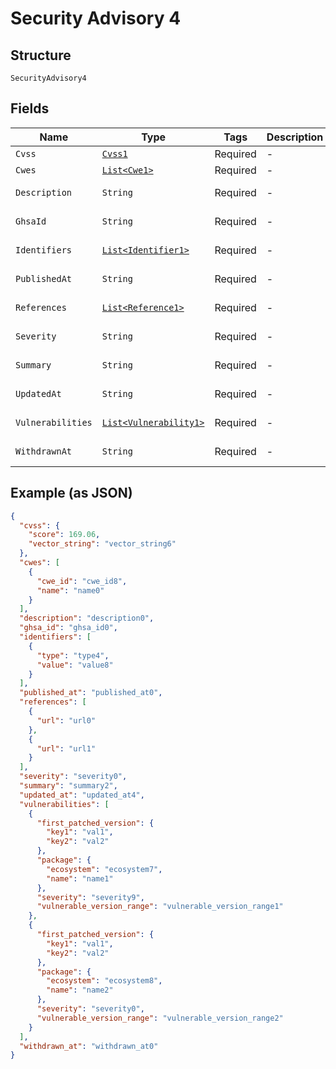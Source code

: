 
# Security Advisory 4

## Structure

`SecurityAdvisory4`

## Fields

| Name | Type | Tags | Description | Getter | Setter |
|  --- | --- | --- | --- | --- | --- |
| `Cvss` | [`Cvss1`](../../doc/models/cvss-1.md) | Required | - | Cvss1 getCvss() | setCvss(Cvss1 cvss) |
| `Cwes` | [`List<Cwe1>`](../../doc/models/cwe-1.md) | Required | - | List<Cwe1> getCwes() | setCwes(List<Cwe1> cwes) |
| `Description` | `String` | Required | - | String getDescription() | setDescription(String description) |
| `GhsaId` | `String` | Required | - | String getGhsaId() | setGhsaId(String ghsaId) |
| `Identifiers` | [`List<Identifier1>`](../../doc/models/identifier-1.md) | Required | - | List<Identifier1> getIdentifiers() | setIdentifiers(List<Identifier1> identifiers) |
| `PublishedAt` | `String` | Required | - | String getPublishedAt() | setPublishedAt(String publishedAt) |
| `References` | [`List<Reference1>`](../../doc/models/reference-1.md) | Required | - | List<Reference1> getReferences() | setReferences(List<Reference1> references) |
| `Severity` | `String` | Required | - | String getSeverity() | setSeverity(String severity) |
| `Summary` | `String` | Required | - | String getSummary() | setSummary(String summary) |
| `UpdatedAt` | `String` | Required | - | String getUpdatedAt() | setUpdatedAt(String updatedAt) |
| `Vulnerabilities` | [`List<Vulnerability1>`](../../doc/models/vulnerability-1.md) | Required | - | List<Vulnerability1> getVulnerabilities() | setVulnerabilities(List<Vulnerability1> vulnerabilities) |
| `WithdrawnAt` | `String` | Required | - | String getWithdrawnAt() | setWithdrawnAt(String withdrawnAt) |

## Example (as JSON)

```json
{
  "cvss": {
    "score": 169.06,
    "vector_string": "vector_string6"
  },
  "cwes": [
    {
      "cwe_id": "cwe_id8",
      "name": "name0"
    }
  ],
  "description": "description0",
  "ghsa_id": "ghsa_id0",
  "identifiers": [
    {
      "type": "type4",
      "value": "value8"
    }
  ],
  "published_at": "published_at0",
  "references": [
    {
      "url": "url0"
    },
    {
      "url": "url1"
    }
  ],
  "severity": "severity0",
  "summary": "summary2",
  "updated_at": "updated_at4",
  "vulnerabilities": [
    {
      "first_patched_version": {
        "key1": "val1",
        "key2": "val2"
      },
      "package": {
        "ecosystem": "ecosystem7",
        "name": "name1"
      },
      "severity": "severity9",
      "vulnerable_version_range": "vulnerable_version_range1"
    },
    {
      "first_patched_version": {
        "key1": "val1",
        "key2": "val2"
      },
      "package": {
        "ecosystem": "ecosystem8",
        "name": "name2"
      },
      "severity": "severity0",
      "vulnerable_version_range": "vulnerable_version_range2"
    }
  ],
  "withdrawn_at": "withdrawn_at0"
}
```

